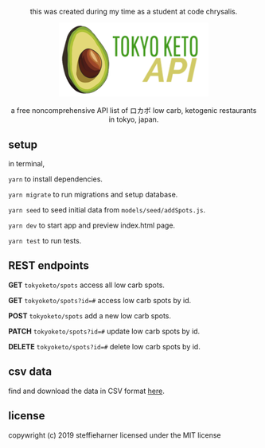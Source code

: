 <p align="center">this was created during my time as a student at code chrysalis.</p>

<p align="center"><img src="/tokyoketoapi-logo.png" width="300px"></p>

<p align="center">a free noncomprehensive API list of ロカボ low carb, ketogenic restaurants in tokyo, japan.</p>

## setup

in terminal,

`yarn` to install dependencies.

`yarn migrate` to run migrations and setup database.

`yarn seed` to seed initial data from `models/seed/addSpots.js`.

`yarn dev` to start app and preview index.html page.

`yarn test` to run tests.

## REST endpoints

**GET** `tokyoketo/spots` access all low carb spots.

**GET** `tokyoketo/spots?id=#` access low carb spots by id.

**POST** `tokyoketo/spots` add a new low carb spots.

**PATCH** `tokyoketo/spots?id=#` update low carb spots by id.

**DELETE** `tokyoketo/spots?id=#` delete low carb spots by id.

## csv data

find and download the data in CSV format [here](https://github.com/steffieharner/tokyoketoapi/tree/master/csv).

## license

copywright (c) 2019 steffieharner
licensed under the MIT license
